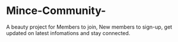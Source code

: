 # Mince-Community- 
A beauty project for Members to join, New members  to sign-up, get updated on latest infomations and stay connected.
